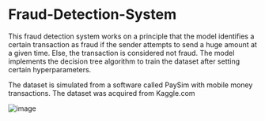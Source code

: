 # Fraud-Detection-System
This fraud detection system works on a principle that the model identifies a certain transaction as fraud if the sender attempts to send a huge amount at a given time. Else, the transaction is considered not fraud. The model implements the decision tree algorithm to train the dataset after setting certain hyperparameters.

The dataset is simulated from a software called PaySim with mobile money transactions. The dataset was acquired from Kaggle.com

![image](https://github.com/MahwishAshraf/Fraud-Detection-System/assets/171836302/2b9c4b78-9117-4e45-a9d1-e116e8479734)
